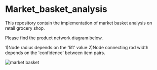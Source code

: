 # Market_basket_analysis
This repository contain the implementation of market basket analysis on retail grocery shop.

Please find the product network diagram below.

1)Node radius depends on the 'lift' value
2)Node connecting rod width depends on the 'confidence' between item pairs.

![market basket](https://user-images.githubusercontent.com/24733068/69396885-e8e67080-0d37-11ea-86c3-f62894374e3e.png)
